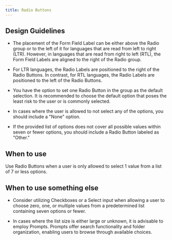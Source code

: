 ```yaml
---
title: Radio Buttons
---
```

## Design Guidelines

* The placement of the Form Field Label can be either above the Radio group or to the left of it for languages that are read from left to right (LTR). However, in languages that are read from right to left (RTL), the Form Field Labels are aligned to the right of the Radio group.


* For LTR languages, the Radio Labels are positioned to the right of the Radio Buttons. In contrast, for RTL languages, the Radio Labels are positioned to the left of the Radio Buttons.
* You have the option to set one Radio Button in the group as the default selection. It is recommended to choose the default option that poses the least risk to the user or is commonly selected.
* In cases where the user is allowed to not select any of the options, you should include a "None" option.
* If the provided list of options does not cover all possible values within seven or fewer options, you should include a Radio Button labeled as "Other."

## When to use

Use Radio Buttons when a user is only allowed to select 1 value from a list of 7 or less options.

## When to use something else

* Consider utilizing Checkboxes or a Select input when allowing a user to choose zero, one, or multiple values from a predetermined list containing seven options or fewer. 


* In cases where the list size is either large or unknown, it is advisable to employ Prompts. Prompts offer search functionality and folder organization, enabling users to browse through available choices.